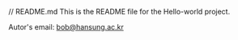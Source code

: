 // README.md
This is the README file for the Hello-world project.

Autor's email: bob@hansung.ac.kr
